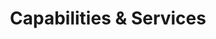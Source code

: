 ---
layout: child_layout/services
title: Capabilities & Services
permalink: /capabilities-and-services/
hero: /assets/img/content/hero-4.jpg
breadcrumbs: false
parent_index: 2
hide_parent_links: true
lead: "Brief introduction to capabilites and services section. Lorem ipsum dolor sit amet, consectetuer adipiscing elit. Aenean commodo ligula eget dolor. Aenean massa. Cum sociis natoque penatibus et magnis dis parturient montes, nascetur ridiculus mus."
---
